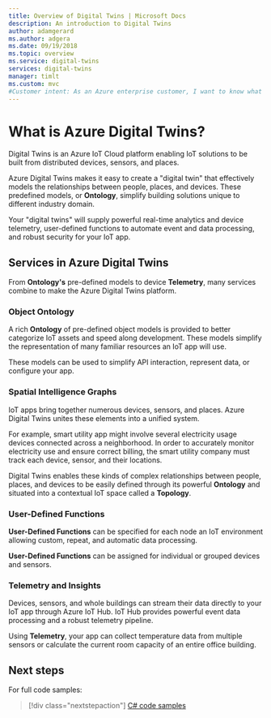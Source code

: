 ```yaml
---
title: Overview of Digital Twins | Microsoft Docs
description: An introduction to Digital Twins
author: adamgerard
ms.author: adgera
ms.date: 09/19/2018
ms.topic: overview
ms.service: digital-twins
services: digital-twins
manager: timlt
ms.custom: mvc
#Customer intent: As an Azure enterprise customer, I want to know what capabilities Digital Twins has so that I can build next generation IoT services. 
---
```


# What is Azure Digital Twins?

Digital Twins is an Azure IoT Cloud platform enabling IoT solutions to be built from distributed devices, sensors, and places.

Azure Digital Twins makes it easy to create a "digital twin" that effectively models the relationships between people, places, and devices. These predefined models, or **Ontology**, simplify building solutions unique to different industry domain.

Your "digital twins" will supply powerful real-time analytics and device telemetry, user-defined functions to automate event and data processing, and robust security for your IoT app.

## Services in Azure Digital Twins

From **Ontology's** pre-defined models to device **Telemetry**, many services combine to make the Azure Digital Twins platform.

### Object Ontology

A rich **Ontology** of pre-defined object models is provided to better categorize IoT assets and speed along development. These models simplify the representation of many familiar resources an IoT app will use.

These models can be used to simplify API interaction, represent data, or configure your app.

### Spatial Intelligence Graphs

IoT apps bring together numerous devices, sensors, and places. Azure Digital Twins unites these elements into a unified system.

For example, smart utility app might involve several electricity usage devices connected across a neighborhood. In order to accurately monitor electricity use and ensure correct billing, the smart utility company must track each device, sensor, and their locations.

Digital Twins enables these kinds of complex relationships between people, places, and devices to be easily defined through its powerful **Ontology** and situated into a contextual IoT space called a **Topology**.

### User-Defined Functions

**User-Defined Functions** can be specified for each node an IoT environment allowing custom, repeat, and automatic data processing.

**User-Defined Functions**  can be assigned for individual or grouped devices and sensors.

### Telemetry and Insights

Devices, sensors, and whole buildings can stream their data directly to your IoT app through Azure IoT Hub. IoT Hub provides powerful event data processing and a robust telemetry pipeline.

Using **Telemetry**, your app can collect temperature data from multiple sensors or calculate the current room capacity of an entire office building.

## Next steps

For full code samples:

> [!div class="nextstepaction"]
> [C# code samples]()
